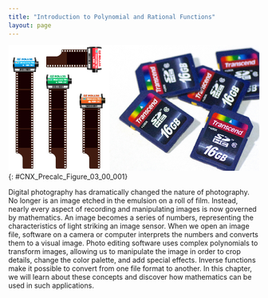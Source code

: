 ```yaml
---
title: "Introduction to Polynomial and Rational Functions"
layout: page
---
```



<?cnx.eoc class="key-equations" title="Key Equations"?>

<?cnx.eoc class="key-concepts" title="Key Concepts"?>

<?cnx.eoc class="review-exercises" title="Review Exercises"?>

<?cnx.eoc class="practice-test" title="Practice Test"?>

<?cnx.answers class="try"?>

<?cnx.answers class="section-exercises"?>

 ![35-mm film and SD cards](../resources/CNX_Precalc_Figure_03_00_001.jpg "35-mm film, once the standard for capturing photographic images, has been made largely obsolete by digital photography. (credit &#x201C;film&#x201D;: modification of work by Horia Varlan; credit &#x201C;memory cards&#x201D;: modification of work by Paul Hudson)"){: #CNX_Precalc_Figure_03_00_001}

Digital photography has dramatically changed the nature of photography. No longer is an image etched in the emulsion on a roll of film. Instead, nearly every aspect of recording and manipulating images is now governed by mathematics. An image becomes a series of numbers, representing the characteristics of light striking an image sensor. When we open an image file, software on a camera or computer interprets the numbers and converts them to a visual image. Photo editing software uses complex polynomials to transform images, allowing us to manipulate the image in order to crop details, change the color palette, and add special effects. Inverse functions make it possible to convert from one file format to another. In this chapter, we will learn about these concepts and discover how mathematics can be used in such applications.

